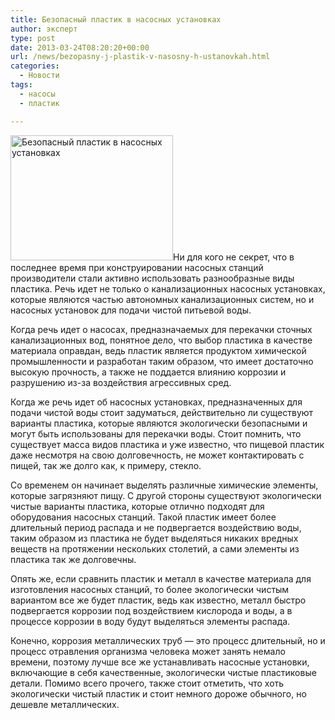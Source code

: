 ```yaml
---
title: Безопасный пластик в насосных установках
author: эксперт
type: post
date: 2013-03-24T08:20:20+00:00
url: /news/bezopasny-j-plastik-v-nasosny-h-ustanovkah.html
categories:
  - Новости
tags:
  - насосы
  - пластик

---
```

[<img src="http://gkvodoley.com.ua/wp-content/uploads/2013/03/b47055647cdac0388cf5a044845e6ec5.jpg" alt="Безопасный пластик в насосных установках" width="260" height="200" class="alignleft size-full wp-image-481" />][1]Ни для кого не секрет, что в последнее время при конструировании насосных станций производители стали активно использовать разнообразные виды пластика. Речь идет не только о канализационных насосных установках, которые являются частью автономных канализационных систем, но и насосных установок для подачи чистой питьевой воды.<!--more-->

Когда речь идет о насосах, предназначаемых для перекачки сточных канализационных вод, понятное дело, что выбор пластика в качестве материала оправдан, ведь пластик является продуктом химической промышленности и разработан таким образом, что имеет достаточно высокую прочность, а также не поддается влиянию коррозии и разрушению из-за воздействия агрессивных сред.

Когда же речь идет об насосных установках, предназначенных для подачи чистой воды стоит задуматься, действительно ли существуют варианты пластика, которые являются экологически безопасными и могут быть использованы для перекачки воды. Стоит помнить, что существует масса видов пластика и уже известно, что пищевой пластик даже несмотря на свою долговечность, не может контактировать с пищей, так же долго как, к примеру, стекло. 

Со временем он начинает выделять различные химические элементы, которые загрязняют пищу. С другой стороны существуют экологически чистые варианты пластика, которые отлично подходят для оборудования насосных станций. Такой пластик имеет более длительный период распада и не подвергается воздействию воды, таким образом из пластика не будет выделяться никаких вредных веществ на протяжении нескольких столетий, а сами элементы из пластика так же долговечны. 

Опять же, если сравнить пластик и металл в качестве материала для изготовления насосных станций, то более экологически чистым вариантом все же будет пластик, ведь как известно, металл быстро подвергается коррозии под воздействием кислорода и воды, а в процессе коррозии в воду будут выделяться элементы распада. 

Конечно, коррозия металлических труб &#8212; это процесс длительный, но и процесс отравления организма человека может занять немало времени, поэтому лучше все же устанавливать насосные установки, включающие в себя качественные, экологически чистые пластиковые детали. Помимо всего прочего, также стоит отметить, что хоть экологически чистый пластик и стоит немного дороже обычного, но дешевле металлических.

 [1]: http://gkvodoley.com.ua/wp-content/uploads/2013/03/b47055647cdac0388cf5a044845e6ec5.jpg